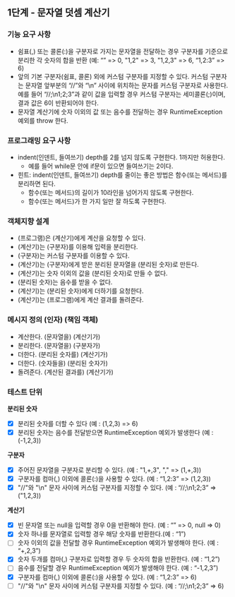 ## 1단계 - 문자열 덧셈 계산기

###  기능 요구 사항
- 쉼표(,) 또는 콜론(:)을 구분자로 가지는 문자열을 전달하는 경우 구분자를 기준으로 분리한 각 숫자의 합을 반환 (예: “” => 0, "1,2" => 3, "1,2,3" => 6, “1,2:3” => 6)
- 앞의 기본 구분자(쉼표, 콜론) 외에 커스텀 구분자를 지정할 수 있다. 커스텀 구분자는 문자열 앞부분의 “//”와 “\n” 사이에 위치하는 문자를 커스텀 구분자로 사용한다. 예를 들어 “//;\n1;2;3”과 같이 값을 입력할 경우 커스텀 구분자는 세미콜론(;)이며, 결과 값은 6이 반환되어야 한다.
- 문자열 계산기에 숫자 이외의 값 또는 음수를 전달하는 경우 RuntimeException 예외를 throw 한다.


### 프로그래밍 요구 사항
- indent(인덴트, 들여쓰기) depth를 2를 넘지 않도록 구현한다. 1까지만 허용한다.
  - 예를 들어 while문 안에 if문이 있으면 들여쓰기는 2이다.
- 힌트: indent(인덴트, 들여쓰기) depth를 줄이는 좋은 방법은 함수(또는 메서드)를 분리하면 된다.
  - 함수(또는 메서드)의 길이가 10라인을 넘어가지 않도록 구현한다.
  - 함수(또는 메서드)가 한 가지 일만 잘 하도록 구현한다.
  
### 객체지향 설계
- (프로그램)은 (계산기)에게 계산을 요청할 수 있다.
- (계산기)는 (구분자)를 이용해 입력을 분리한다.
- (구분자)는 커스텀 구분자를 이용할 수 있다.
- (계산기)는 (구분자)에게 받은 분리된 문자열을 (분리된 숫자)로 만든다.
- (계산기)는 숫자 이외의 값을 (분리된 숫자)로 만들 수 없다.
- (분리된 숫자)는 음수를 받을 수 없다.
- (계산기)는 (분리된 숫자)에게 더하기를 요청한다.
- (계산기)는 (프로그램)에게 계산 결과를 돌려준다.

### 메시지 정의 (인자) (책임 객체)
- 계산한다. (문자열을) (계산기가)
- 분리한다. (문자열을) (구분자가)
- 더한다. (분리된 숫자를) (계산기가)
- 더한다. (숫자들을) (분리된 숫자가)
- 돌려준다. (계산된 결과를) (계산기가)

### 테스트 단위
**분리된 숫자** 
- [x] 분리된 숫자를 더할 수 있다 (예 : (1,2,3) => 6)
- [x] 분리된 숫자는 음수를 전달받으면 RuntimeException 예외가 발생한다 (예 : (-1,2,3)) 

**구분자**
- [x] 주어진 문자열을 구분자로 분리할 수 있다. (예 : "1,+,3", "," => (1,+,3))
- [x] 구분자를 컴마(,) 이외에 콜론(:)을 사용할 수 있다. (예 : “1,2:3” => (1,2,3))
- [x] "//"와 "\n" 문자 사이에 커스텀 구분자를 지정할 수 있다. (예 : “//;\n1;2;3” => ("1,2,3))

**계산기**
- [x] 빈 문자열 또는 null을 입력할 경우 0을 반환해야 한다. (예 : “” => 0, null => 0)
- [x] 숫자 하나를 문자열로 입력할 경우 해당 숫자를 반환한다.(예 : “1”)
- [ ] 숫자 이외의 값을 전달할 경우 RuntimeException 예외가 발생해야 한다. (예 : “+,2,3”)
- [x] 숫자 두개를 컴마(,) 구분자로 입력할 경우 두 숫자의 합을 반환한다. (예 : “1,2”)
- [ ] 음수를 전달할 경우 RuntimeException 예외가 발생해야 한다. (예 : “-1,2,3”)
- [x] 구분자를 컴마(,) 이외에 콜론(:)을 사용할 수 있다. (예 : “1,2:3” => 6)
- [ ] "//"와 "\n" 문자 사이에 커스텀 구분자를 지정할 수 있다. (예 : “//;\n1;2;3” => 6)

